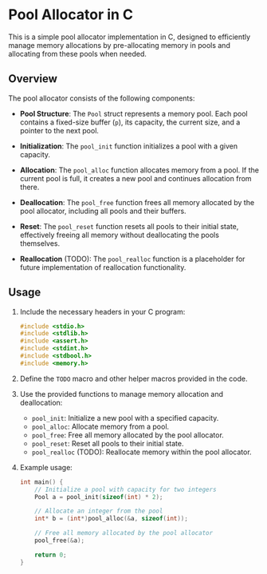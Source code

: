 # Pool Allocator in C

This is a simple pool allocator implementation in C, designed to efficiently manage memory allocations by pre-allocating memory in pools and allocating from these pools when needed.

## Overview

The pool allocator consists of the following components:

- **Pool Structure**: The `Pool` struct represents a memory pool. Each pool contains a fixed-size buffer (`p`), its capacity, the current size, and a pointer to the next pool.

- **Initialization**: The `pool_init` function initializes a pool with a given capacity.

- **Allocation**: The `pool_alloc` function allocates memory from a pool. If the current pool is full, it creates a new pool and continues allocation from there.

- **Deallocation**: The `pool_free` function frees all memory allocated by the pool allocator, including all pools and their buffers.

- **Reset**: The `pool_reset` function resets all pools to their initial state, effectively freeing all memory without deallocating the pools themselves.

- **Reallocation** (TODO): The `pool_realloc` function is a placeholder for future implementation of reallocation functionality.

## Usage

1. Include the necessary headers in your C program:

   ```c
   #include <stdio.h>
   #include <stdlib.h>
   #include <assert.h>
   #include <stdint.h>
   #include <stdbool.h>
   #include <memory.h>
   ```

2. Define the `TODO` macro and other helper macros provided in the code.

3. Use the provided functions to manage memory allocation and deallocation:

   - `pool_init`: Initialize a new pool with a specified capacity.
   - `pool_alloc`: Allocate memory from a pool.
   - `pool_free`: Free all memory allocated by the pool allocator.
   - `pool_reset`: Reset all pools to their initial state.
   - `pool_realloc` (TODO): Reallocate memory within the pool allocator.

4. Example usage:

   ```c
   int main() {
       // Initialize a pool with capacity for two integers
       Pool a = pool_init(sizeof(int) * 2);

       // Allocate an integer from the pool
       int* b = (int*)pool_alloc(&a, sizeof(int));

       // Free all memory allocated by the pool allocator
       pool_free(&a);

       return 0;
   }
   ```